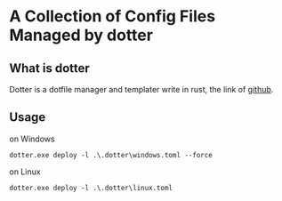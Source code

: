 # A Collection of Config Files Managed by dotter

## What is dotter

Dotter is a dotfile manager and templater write in rust, the link of [github](https://github.com/SuperCuber/dotter).

## Usage

on Windows

```
dotter.exe deploy -l .\.dotter\windows.toml --force
```

on Linux

```
dotter.exe deploy -l .\.dotter\linux.toml
```
